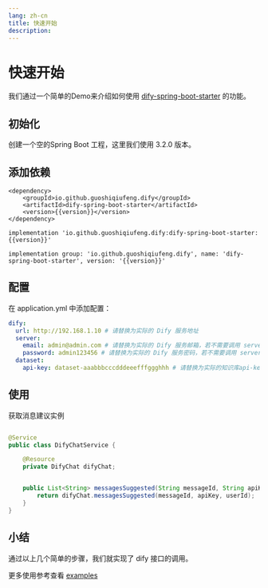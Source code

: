 ```yaml
---
lang: zh-cn
title: 快速开始
description: 
---
```


<script setup>import {inject} from "vue";
const version = inject('version');
</script>

# 快速开始

我们通过一个简单的Demo来介绍如何使用 [dify-spring-boot-starter](https://github.com/guoshiqiufeng/dify-spring-boot-starter)
的功能。

## 初始化

创建一个空的Spring Boot 工程，这里我们使用 3.2.0 版本。

## 添加依赖

<CodeGroup>
  <CodeGroupItem title="Maven" active>

```xml:no-line-numbers:no-v-pre
<dependency>
    <groupId>io.github.guoshiqiufeng.dify</groupId>
    <artifactId>dify-spring-boot-starter</artifactId>
    <version>{{version}}</version>
</dependency>
```

  </CodeGroupItem>

  <CodeGroupItem title="Gradle (Short)" active>

```groovy:no-line-numbers:no-v-pre
implementation 'io.github.guoshiqiufeng.dify:dify-spring-boot-starter:{{version}}'
```

  </CodeGroupItem>

  <CodeGroupItem title="Gradle">

```groovy:no-line-numbers:no-v-pre
implementation group: 'io.github.guoshiqiufeng.dify', name: 'dify-spring-boot-starter', version: '{{version}}'
```

  </CodeGroupItem>
</CodeGroup>

## 配置

在 application.yml 中添加配置：

```yaml
dify:
  url: http://192.168.1.10 # 请替换为实际的 Dify 服务地址
  server:
    email: admin@admin.com # 请替换为实际的 Dify 服务邮箱，若不需要调用 server相关接口可不填
    password: admin123456 # 请替换为实际的 Dify 服务密码，若不需要调用 server相关接口可不填
  dataset:
    api-key: dataset-aaabbbcccdddeeefffggghhh # 请替换为实际的知识库api-key, 若不需要调用知识库可不填
```

## 使用

获取消息建议实例

```java

@Service
public class DifyChatService {

    @Resource
    private DifyChat difyChat;


    public List<String> messagesSuggested(String messageId, String apiKey, String userId) {
        return difyChat.messagesSuggested(messageId, apiKey, userId);
    }
}
```

## 小结

通过以上几个简单的步骤，我们就实现了 dify 接口的调用。

更多使用参考查看 [examples](https://guoshiqiufeng.github.io/dify-spring-boot-starter-examples)
